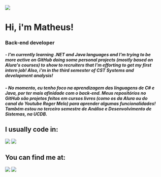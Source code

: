 <img src="https://avatars.githubusercontent.com/u/96891355?s=96&v=4">

# Hi, i'm Matheus! 
###   Back-end developer
 
 ##### - I'm currently learning .NET and Java languages and I'm trying to be more active on GitHub doing some personal projects (mostly based on Alura's courses) to show to recruiters that I'm efforting to get my first intern job! Also, i'm in the third semester of CST Systems and development analysis!
 ##### - No momento, eu tenho foco na aprendizagem das linguagens de C# e Java, por ter mais afinidade com o back-end. Meus repositórios no GitHub são projetos feitos em cursos livres (como os da Alura ou do canal do Youtube Roger Melo) para aprender algumas funcionalidades! Também estou no terceiro semestre de Análise e Desenvolvimento de Sistemas, na UCDB. 
 
 ## I usually code in: 
  <img src="https://img.shields.io/badge/C%23-239120?style=for-the-badge&logo=c-sharp&logoColor=white" /> <img src="https://img.shields.io/badge/Java-ED8B00?style=for-the-badge&logo=java&logoColor=white" />
  
 
 ## You can find me at:
 
[<img src="https://img.shields.io/badge/twitter-%231DA1F2.svg?&style=for-the-badge&logo=twitter&logoColor=white" />](https://twitter.com/mathlcunha)
[<img src="https://img.shields.io/badge/linkedin-%230077B5.svg?&style=for-the-badge&logo=linkedin&logoColor=white" />](https://www.linkedin.com/in/matheus-cunha202/)
